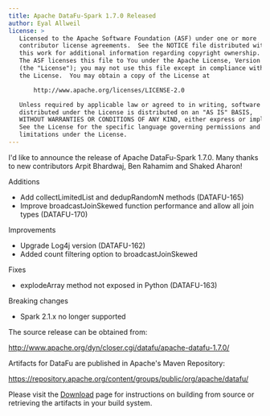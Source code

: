 ```yaml
---
title: Apache DataFu-Spark 1.7.0 Released
author: Eyal Allweil
license: >
   Licensed to the Apache Software Foundation (ASF) under one or more
   contributor license agreements.  See the NOTICE file distributed with
   this work for additional information regarding copyright ownership.
   The ASF licenses this file to You under the Apache License, Version 2.0
   (the "License"); you may not use this file except in compliance with
   the License.  You may obtain a copy of the License at

       http://www.apache.org/licenses/LICENSE-2.0

   Unless required by applicable law or agreed to in writing, software
   distributed under the License is distributed on an "AS IS" BASIS,
   WITHOUT WARRANTIES OR CONDITIONS OF ANY KIND, either express or implied.
   See the License for the specific language governing permissions and
   limitations under the License.
---
```


I'd like to announce the release of Apache DataFu-Spark 1.7.0. Many thanks to new contributors Arpit Bhardwaj, Ben Rahamim and Shaked Aharon! 

Additions

* Add collectLimitedList and dedupRandomN methods (DATAFU-165)
* Improve broadcastJoinSkewed function performance and allow all join types (DATAFU-170)

Improvements

* Upgrade Log4j version (DATAFU-162)
* Added count filtering option to broadcastJoinSkewed
 
Fixes

* explodeArray method not exposed in Python (DATAFU-163)

Breaking changes

* Spark 2.1.x no longer supported

The source release can be obtained from:

http://www.apache.org/dyn/closer.cgi/datafu/apache-datafu-1.7.0/

Artifacts for DataFu are published in Apache's Maven Repository:

https://repository.apache.org/content/groups/public/org/apache/datafu/

Please visit the [Download](/docs/download.html) page for instructions on building from source or retrieving the artifacts in your build system.
